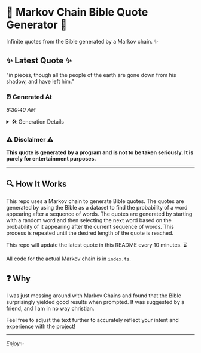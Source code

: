 # 📖 Markov Chain Bible Quote Generator 📖

Infinite quotes from the Bible generated by a Markov chain. ✨

## ✨ Latest Quote ✨
"in pieces, though all the people of the earth are gone down from his shadow, and have left him."

### ⏰ Generated At
*6:30:40 AM*

<details>
    <summary>🛠️ Generation Details</summary>
    <p>
        <strong>🌱 Seed:</strong> in<br>
        <strong>🔄 Iterations:</strong> 18<br>
        <strong>📜 Context History:</strong><br>[ in ]: pieces,<br>[ in, pieces, ]: though<br>[ in, pieces,, though ]: all<br>[ in, pieces,, though, all ]: the<br>[ in, pieces,, though, all, the ]: people<br>[ in, pieces,, though, all, the, people ]: of<br>[ pieces,, though, all, the, people, of ]: the<br>[ though, all, the, people, of, the ]: earth<br>[ all, the, people, of, the, earth ]: are<br>[ the, people, of, the, earth, are ]: gone<br>[ people, of, the, earth, are, gone ]: down<br>[ of, the, earth, are, gone, down ]: from<br>[ the, earth, are, gone, down, from ]: his<br>[ earth, are, gone, down, from, his ]: shadow,<br>[ are, gone, down, from, his, shadow, ]: and<br>[ gone, down, from, his, shadow,, and ]: have<br>[ down, from, his, shadow,, and, have ]: left<br>[ from, his, shadow,, and, have, left ]: him.<br>
    </p>
</details>

### ⚠️ Disclaimer ⚠️
**This quote is generated by a program and is not to be taken seriously. It is purely for entertainment purposes.**

---

## 🔍 How It Works

This repo uses a Markov chain to generate Bible quotes. The quotes are generated by using the Bible as a dataset to find the probability of a word appearing after a sequence of words. The quotes are generated by starting with a random word and then selecting the next word based on the probability of it appearing after the current sequence of words. This process is repeated until the desired length of the quote is reached.

This repo will update the latest quote in this README every 10 minutes. ⏳

All code for the actual Markov chain is in `index.ts`.

## ❓ Why

I was just messing around with Markov Chains and found that the Bible surprisingly yielded good results when prompted. 
It was suggested by a friend, and I am in no way christian.

Feel free to adjust the text further to accurately reflect your intent and experience with the project!

---

*Enjoy*✨

